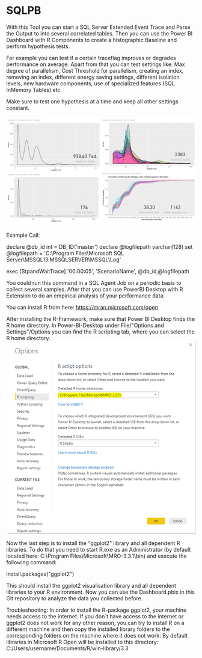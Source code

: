 # SQLPB

With this Tool you can start a SQL Server Extended Event Trace and Parse the Output to into several correlated tables. Then you can use the Power BI Dashboard with R Components to create a histographic Baseline and perform hypothesis tests.

For example you can test if a certain traceflag improves or degrades performance on average.
Apart from that you can test settings like:
Max degree of parallelism, Cost Threshold for parallelism, creating an index, removing an index, different energy saving settings,
different isolation levels, new hardware components, use of specialized features (SQL InMemory Tables) etc.

Make sure to test one hypothesis at a time and keep all other settings constant.

![alt text](https://github.com/LukasSteindl/SQLPB/blob/master/Demo.png)

Example Call:

declare @db_id int = DB_ID('master')
declare @logfilepath varchar(128)
set @logfilepath = 'C:\Program Files\Microsoft SQL Server\MSSQL13.MSSQLSERVER\MSSQL\Log\'

exec [StpandWaitTrace] '00:00:05', 'ScenarioName', @db_id,@logfilepath

You could run this command in a SQL Agent Job on a periodic basis to collect several samples.
After that you can use PowerBI Desktop with R Extension to do an empirical analysis of your performance data.

You can install R from here: https://mran.microsoft.com/open

After installing the R-Framework, make sure that Power BI Desktop finds the R home directory.
In Power-BI-Desktop under File/"Options and Settings"/Options you can find the R scripting tab, where you can select the R home directory.
![alt text](https://github.com/LukasSteindl/SQLPB/blob/master/PowerBI-R-Configuration.PNG)

Now the last step is to install the "ggplot2" library and all dependent R libraries.
To do that you need to start R.exe as an Administrator (by default located here: C:\Program Files\Microsoft\MRO-3.3.1\bin) and execute the following command:

install.packages("ggplot2")

This should install the ggplot2 visualisation library and all dependent libraries to your R environment.
Now you can use the Dashboard.pbix in this Git repository to analyze the data you collected before.

Troubleshooting:
In order to install the R-package ggplot2, your machine needs access to the internet.
If you don`t have access to the internet or ggplot2 does not work for any other reason, you can try to install R on a different machine and then copy the installed library folders to the corresponding folders on the machine where it does not work:
By default libraries in Microsoft R Open will be installed to this directory:
C:/Users/username/Documents/R/win-library/3.3
